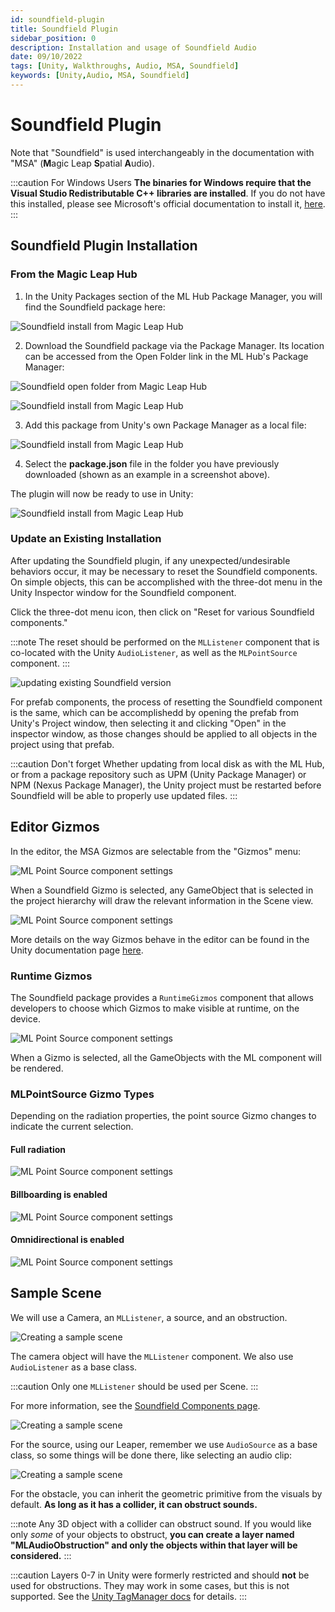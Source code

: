 ```yaml
---
id: soundfield-plugin
title: Soundfield Plugin
sidebar_position: 0
description: Installation and usage of Soundfield Audio
date: 09/10/2022
tags: [Unity, Walkthroughs, Audio, MSA, Soundfield]
keywords: [Unity,Audio, MSA, Soundfield]
---
```


# Soundfield Plugin

Note that "Soundfield" is used interchangeably in the documentation with "MSA" (**M**agic Leap **S**patial **A**udio).

:::caution For Windows Users
**The binaries for Windows require that the Visual Studio Redistributable C++ libraries are installed**. If you do not have this installed, please see Microsoft's official documentation to install it, [here](https://docs.microsoft.com/en-us/cpp/windows/latest-supported-vc-redist?view=msvc-170).
:::

## Soundfield Plugin Installation

### From the Magic Leap Hub

1. In the Unity Packages section of the ML Hub Package Manager, you will find the Soundfield package here:

![Soundfield install from Magic Leap Hub](/img/unity/soundfield-Install-from-the-magic-leap-hub.png)

2. Download the Soundfield package via the Package Manager. Its location can be accessed from the Open Folder link in the ML Hub's Package Manager:

![Soundfield open folder from Magic Leap Hub](/img/unity/soundfield-open-folder.png)

![Soundfield install from Magic Leap Hub](/img/unity/soundfield-Install-from-the-magic-leap-hub-2.png)

3. Add this package from Unity's own Package Manager as a local file:

![Soundfield install from Magic Leap Hub](/img/unity/soundfield-Install-from-the-magic-leap-hub-3.png)

4. Select the **package.json** file in the folder you have previously downloaded (shown as an example in a screenshot above).

The plugin will now be ready to use in Unity:

![Soundfield install from Magic Leap Hub](/img/unity/soundfield-Install-from-the-magic-leap-hub-4.png)

### Update an Existing Installation

After updating the Soundfield plugin, if any unexpected/undesirable behaviors occur, it may be necessary to reset the Soundfield components. On simple objects, this can be accomplished with the three-dot menu in the Unity Inspector window for the Soundfield component.

Click the three-dot menu icon, then click on "Reset for various Soundfield components."

:::note
The reset should be performed on the `MLListener` component that is co-located with the Unity `AudioListener`, as well as the `MLPointSource` component.
:::

![updating existing Soundfield version](/img/unity/Soundfield-update-existing-version.png)

For prefab components, the process of resetting the Soundfield component is the same, which can be accomplishedd by opening the prefab from Unity's Project window, then selecting it and clicking "Open" in the inspector window, as those changes should be applied to all objects in the project using that prefab.

:::caution Don't forget
Whether updating from local disk as with the ML Hub, or from a package repository such as UPM (Unity Package Manager) or NPM (Nexus Package Manager), the Unity project must be restarted before Soundfield will be able to properly use updated files.
:::

## Editor Gizmos

In the editor, the MSA Gizmos are selectable from the "Gizmos" menu:

![ML Point Source component settings](/img/unity/editor-gizmos.png)

When a Soundfield Gizmo is selected, any GameObject that is selected in the project hierarchy will draw the relevant information in the Scene view.

![ML Point Source component settings](/img/unity/editor-gizmos-2.png)

More details on the way Gizmos behave in the editor can be found in the Unity documentation page [here](https://docs.unity3d.com/Manual/GizmosMenu.html).

### Runtime Gizmos

The Soundfield package provides a `RuntimeGizmos` component that allows developers to choose which Gizmos to make visible at runtime, on the device.

![ML Point Source component settings](/img/unity/runtime-gizmos.png)

When a Gizmo is selected, all the GameObjects with the ML component will be rendered.

### MLPointSource Gizmo Types

Depending on the radiation properties, the point source Gizmo changes to indicate the current selection.

#### Full radiation

![ML Point Source component settings](/img/unity/mlpoint-source-gizmo-types.png)

#### Billboarding is enabled

![ML Point Source component settings](/img/unity/mlpoint-source-gizmo-types-2.png)

#### Omnidirectional is enabled

![ML Point Source component settings](/img/unity/mlpoint-source-gizmo-types-3.png)

## Sample Scene

We will use a Camera, an `MLListener`, a source, and an obstruction.

![Creating a sample scene](/img/unity/soundfield-sample-scene.png)

The camera object will have the `MLListener` component. We also use `AudioListener` as a base class.

:::caution
Only one `MLListener` should be used per Scene.
:::

For more information, see the [Soundfield Components page](/docs/guides/unity/soundfield-audio/soundfield-components.md).

![Creating a sample scene](/img/unity/soundfield-sample-scene-2.png)

For the source, using our Leaper, remember we use `AudioSource` as a base class, so some things will be done there, like selecting an audio clip:

![Creating a sample scene](/img/unity/soundfield-sample-scene-3.png)

For the obstacle, you can inherit the geometric primitive from the visuals by default. **As long as it has a collider, it can obstruct sounds.**

:::note
Any 3D object with a collider can obstruct sound. If you would like only *some* of your objects to obstruct, **you can create a layer named "MLAudioObstruction" and only the objects within that layer will be considered.**
:::

:::caution
Layers 0-7 in Unity were formerly restricted and should **not** be used for obstructions. They may work in some cases, but this is not supported. See the [Unity TagManager docs](https://docs.unity3d.com/Manual/class-TagManager.html) for details.
:::
